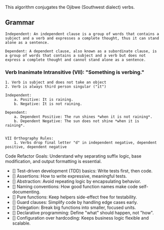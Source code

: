 This algorithm conjugates the Ojibwe (Southwest dialect) verbs.

## Grammar

    Independent: An independent clause is a group of words that contains a subject and a verb and expresses a complete thought, thus it can stand alone as a sentence.

    Dependent: A dependent clause, also known as a subordinate clause, is a group of words that contains a subject and a verb but does not express a complete thought and cannot stand alone as a sentence.

### Verb Inanimate Intransitive (VII): "Something is verbing."
    1. Verb is subject and does not take an object 
    2. Verb is always third person singular ("it")

    Independent:
        a. Positive: It is raining.
        b. Negative: It is not raining.

    Dependent:
        a. Dependent Positive: The run shines *when it is not raining*.
        b. Dependent Negative: The sun does not shine *when it is raining*.


    VII Orthography Rules:
        1. Verbs drop final letter "d" in independent negative, dependent positive, dependent negative


Code Refactor Goals: Understand why separating suffix logic, base modification, and output formatting is essential.
- [] Test-driven development (TDD) basics: Write tests first, then code.
- [] Assertions: How to write expressive, meaningful tests.
- [] Abstraction: Avoid repeating logic by encapsulating behavior.
- [] Naming conventions: How good function names make code self-documenting.
- [] Pure functions: Keep helpers side-effect free for testability.
- [] Guard clauses: Simplify code by handling edge cases early.
- [] Delegation: Break big functions into smaller, focused units.
- [] Declarative programming: Define "what" should happen, not "how".
- [] Configuration over hardcoding: Keeps business logic flexible and scalable.